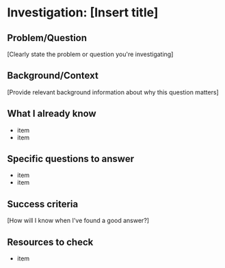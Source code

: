 # Investigation: [Insert title]

## Problem/Question

[Clearly state the problem or question you're investigating]

## Background/Context

[Provide relevant background information about why this question matters]

## What I already know

- item
- item

## Specific questions to answer

- item
- item

## Success criteria

[How will I know when I've found a good answer?]

## Resources to check

- item
